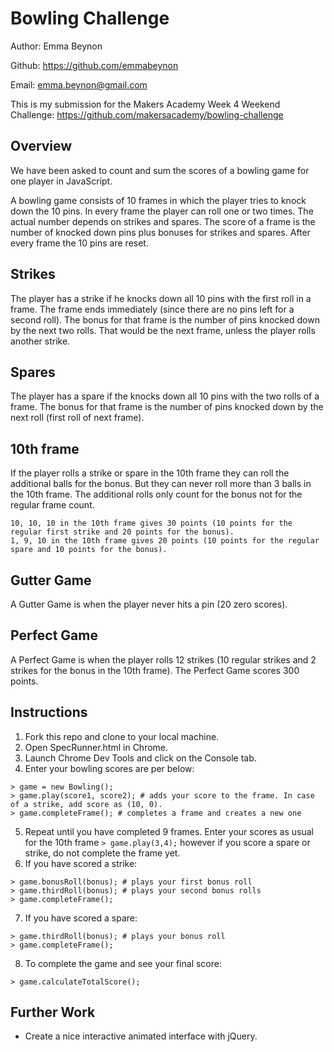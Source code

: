 Bowling Challenge
=================

Author: Emma Beynon

Github: https://github.com/emmabeynon

Email: emma.beynon@gmail.com


This is my submission for the Makers Academy Week 4 Weekend Challenge: https://github.com/makersacademy/bowling-challenge


Overview
---------
We have been asked to count and sum the scores of a bowling game for one player in JavaScript.

A bowling game consists of 10 frames in which the player tries to knock down the 10 pins. In every frame the player can roll one or two times. The actual number depends on strikes and spares. The score of a frame is the number of knocked down pins plus bonuses for strikes and spares. After every frame the 10 pins are reset.

## Strikes

The player has a strike if he knocks down all 10 pins with the first roll in a frame. The frame ends immediately (since there are no pins left for a second roll). The bonus for that frame is the number of pins knocked down by the next two rolls. That would be the next frame, unless the player rolls another strike.

## Spares

The player has a spare if the knocks down all 10 pins with the two rolls of a frame. The bonus for that frame is the number of pins knocked down by the next roll (first roll of next frame).

## 10th frame

If the player rolls a strike or spare in the 10th frame they can roll the additional balls for the bonus. But they can never roll more than 3 balls in the 10th frame. The additional rolls only count for the bonus not for the regular frame count.

    10, 10, 10 in the 10th frame gives 30 points (10 points for the regular first strike and 20 points for the bonus).
    1, 9, 10 in the 10th frame gives 20 points (10 points for the regular spare and 10 points for the bonus).

## Gutter Game

A Gutter Game is when the player never hits a pin (20 zero scores).

## Perfect Game

A Perfect Game is when the player rolls 12 strikes (10 regular strikes and 2 strikes for the bonus in the 10th frame). The Perfect Game scores 300 points.

Instructions
------------
1. Fork this repo and clone to your local machine.
2. Open SpecRunner.html in Chrome.
3. Launch Chrome Dev Tools and click on the Console tab.
4. Enter your bowling scores are per below:
```
> game = new Bowling();
> game.play(score1, score2); # adds your score to the frame. In case of a strike, add score as (10, 0).
> game.completeFrame(); # completes a frame and creates a new one
```
5. Repeat until you have completed 9 frames.  Enter your scores as usual for the 10th frame ```> game.play(3,4);``` however if you score a spare or strike, do not complete the frame yet.  
6. If you have scored a strike:
```
> game.bonusRoll(bonus); # plays your first bonus roll
> game.thirdRoll(bonus); # plays your second bonus rolls
> game.completeFrame();
```
7. If you have scored a spare:
```
> game.thirdRoll(bonus); # plays your bonus roll
> game.completeFrame();
```
8. To complete the game and see your final score:
```
> game.calculateTotalScore();
```

Further Work
-------------
* Create a nice interactive animated interface with jQuery.
